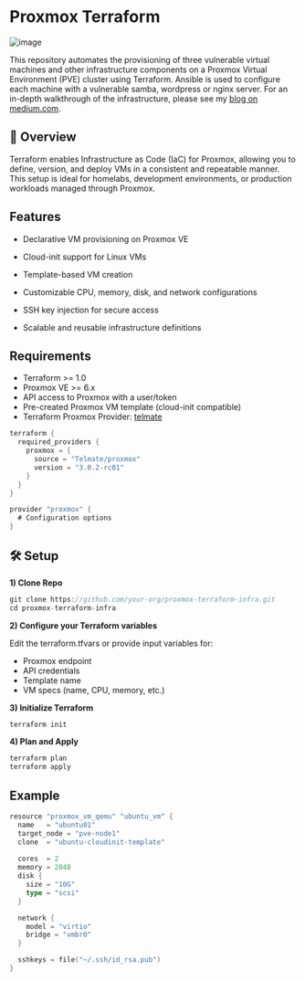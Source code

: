 # Proxmox Terraform

![image](https://github.com/user-attachments/assets/290fd4b2-344c-4268-bb05-288c04fd64cd)



This repository automates the provisioning of three vulnerable virtual machines and other infrastructure components on a Proxmox Virtual Environment (PVE) cluster using Terraform. Ansible is used to configure each machine with a vulnerable samba, wordpress or nginx server. For an in-depth walkthrough of the infrastructure, please see my [blog on medium.com](https://medium.com/@DatBoyBlu3/provisioning-proxmox-virtual-machines-with-terraform-d9e9c549f947).

 ## 🔧 Overview

Terraform enables Infrastructure as Code (IaC) for Proxmox, allowing you to define, version, and deploy VMs in a consistent and repeatable manner. This setup is ideal for homelabs, development environments, or production workloads managed through Proxmox.

 ## Features

- Declarative VM provisioning on Proxmox VE

- Cloud-init support for Linux VMs

- Template-based VM creation

- Customizable CPU, memory, disk, and network configurations

- SSH key injection for secure access

- Scalable and reusable infrastructure definitions

 ## Requirements
- Terraform >= 1.0
- Proxmox VE >= 6.x
- API access to Proxmox with a user/token
- Pre-created Proxmox VM template (cloud-init compatible)
- Terraform Proxmox Provider: [telmate](https://registry.terraform.io/providers/Telmate/proxmox/latest/docs)

```go
terraform {
  required_providers {
    proxmox = {
      source = "Telmate/proxmox"
      version = "3.0.2-rc01"
    }
  }
}

provider "proxmox" {
  # Configuration options
}
```

## 🛠 Setup

**1) Clone Repo**

```go
git clone https://github.com/your-org/proxmox-terraform-infra.git
cd proxmox-terraform-infra
```

**2) Configure your Terraform variables**

Edit the terraform.tfvars or provide input variables for:
- Proxmox endpoint
- API credentials
- Template name
- VM specs (name, CPU, memory, etc.)

**3) Initialize Terraform**

```go
terraform init
```

**4) Plan and Apply**

```go
terraform plan
terraform apply
```

## Example

```go
resource "proxmox_vm_qemu" "ubuntu_vm" {
  name   = "ubuntu01"
  target_node = "pve-node1"
  clone  = "ubuntu-cloudinit-template"
  
  cores  = 2
  memory = 2048
  disk {
    size = "10G"
    type = "scsi"
  }

  network {
    model = "virtio"
    bridge = "vmbr0"
  }

  sshkeys = file("~/.ssh/id_rsa.pub")
}
```
